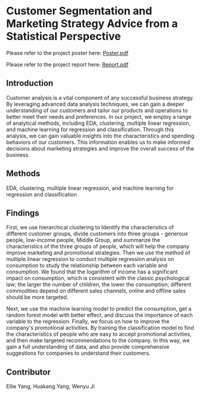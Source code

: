 # Customer Segmentation and Marketing Strategy Advice from a Statistical Perspective
Please refer to the project poster here: [Poster.pdf](https://github.com/user-attachments/files/19061605/G9.Poster.pdf)

Please refer to the project report here: [Report.pdf](https://github.com/user-attachments/files/19061644/Customer_Paper.pdf)

## Introduction
Customer analysis is a vital component of any successful business strategy. By leveraging advanced data analysis techniques, we can gain a deeper understanding of our customers and tailor our products and operations to better meet their needs and preferences. In our project, we employ a range of analytical methods, including EDA, clustering, multiple linear regression, and machine learning for regression and classification. Through this analysis, we can gain valuable insights into the characteristics and spending behaviors of our customers. This information enables us to make informed decisions about marketing strategies and improve the 
overall success of the business.

## Methods
EDA, clustering, multiple linear regression, and machine learning for regression and classification

## Findings
First, we use hierarchical clustering to Identify the characteristics of different customer groups, divide customers into three groups - generous people, low-income people, Middle Group, and summarize the characteristics of the three groups of people, which will help the company improve marketing and promotional strategies.
Then we use the method of multiple linear regression to conduct multiple regression analysis on consumption to study the relationship between each variable and consumption. We found that the logarithm of income has a significant impact on consumption, which is consistent with the classic psychological law; the larger the number of children, the lower the consumption; different commodities depend on different sales channels, online and offline sales should be more targeted.

Next, we use the machine learning model to predict the consumption, get a random forest model with better effect, and discuss the importance of each variable to the regression. Finally, we focus on how to improve the company's promotional activities. By training the classification model to find the characteristics of people who are easy to accept promotional activities, and then make targeted recommendations to the company. In this way, we gain a full understanding of data, and also provide comprehensive suggestions for companies to understand their customers.

## Contributor
Ellie Yang, Huakang Yang, Wenyu Ji
